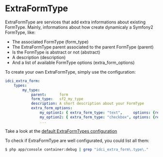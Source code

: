 ExtraFormType
=============


ExtraFormType are services that add extra informations about existing FormType.
Mainly, informations about how create dynamicaly a Symfony2 FormType, like:
 * The associated FormType (form_type)
 * The ExtraFormType parent associated to the parent FormType (parent)
 * Is the FormType is abstract or not (abstract)
 * A description (description)
 * And a list of available FormType options (extra_form_options)

To create your own ExtraFormType, simply use the configuration:

```yml
idci_extra_form:
    types:
        my_type:
            parent:      form
            form_type:   sf2_my_type
            description: A short description about your FormType
            extra_form_options:
                my_option1: { extra_form_type: "text",     options: {required: false} }
                my_option2: { extra_form_type: "checkbox", options: {required: false} }
                ...
```

Take a look at the [default ExtraFormTypes configuration](../config/types.yml)


To check if ExtraFormType are well configurated, you could list all them:

```sh
$ php app/console container:debug | grep "idci_extra_form\.type\."
```
